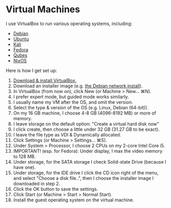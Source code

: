 # Virtual Machines

I use VirtualBox to run various operating systems, including:
- [Debian](https://www.debian.org/)
- [Ubuntu](https://ubuntu.com/download)
- [Kali](https://www.kali.org/downloads/)
- [Fedora](https://getfedora.org/en/workstation/download/)
- [Qubes](https://www.qubes-os.org/downloads/)
- [NixOS](https://nixos.org/download.html#download-nixos)

Here is how I get set up:
1. [Download & install VirtualBox.](https://www.virtualbox.org/wiki/Downloads)
2. Download an installer image (e.g. [the Debian network install](https://www.debian.org/CD/netinst/)).
3. In VirtualBox (from now on), click New (or Machine > New... ⌘N).
4. I prefer expert mode, but guided mode works similarly.
5. I usually name my VM after the OS, and omit the version.
6. Select the type & version of the OS (e.g. Linux, Debian (64-bit)).
7. On my 16 GB machine, I choose 4-8 GB (4096-8192 MB) or more of memory.
8. I leave storage on the default option: "Create a virtual hard disk now"
9. I click create, then choose a little under 32 GB (31.27 GB to be exact).
10. I leave the file type as VDI & Dynamically allocated.
11. Click Settings (or Machine > Settings... ⌘S).
12. Under System > Processor, I choose 2 CPUs on my 2-core Intel Core i5.
13. IMPORTANT! (esp. for Fedora): Under display, I max the video memory to 128 MB.
14. Under storage, for the SATA storage I check Solid-state Drive (because I
have one).
15. Under storage, for the IDE drive I click the CD icon right of the menu, and
select "Choose a disk file..", then I choose the installer image I downloaded
in step 2.
16. Click the OK button to save the settings.
17. Click Start (or Machine > Start > Normal Start).
18. Install the guest operating system on the virtual machine.

